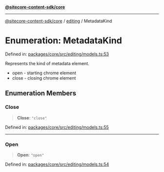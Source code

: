 [**@sitecore-content-sdk/core**](../../README.md)

***

[@sitecore-content-sdk/core](../../README.md) / [editing](../README.md) / MetadataKind

# Enumeration: MetadataKind

Defined in: [packages/core/src/editing/models.ts:53](https://github.com/Sitecore/xmc-jss-dev/blob/6619215c196ddf4b0e5218da4ae20a7b80c4f154/packages/core/src/editing/models.ts#L53)

Represents the kind of metadata element.
- open - starting chrome element
- close - closing chrome element

## Enumeration Members

### Close

> **Close**: `"close"`

Defined in: [packages/core/src/editing/models.ts:55](https://github.com/Sitecore/xmc-jss-dev/blob/6619215c196ddf4b0e5218da4ae20a7b80c4f154/packages/core/src/editing/models.ts#L55)

***

### Open

> **Open**: `"open"`

Defined in: [packages/core/src/editing/models.ts:54](https://github.com/Sitecore/xmc-jss-dev/blob/6619215c196ddf4b0e5218da4ae20a7b80c4f154/packages/core/src/editing/models.ts#L54)

